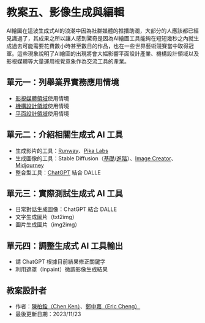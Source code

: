 # 教案五、影像生成與編輯
AI繪圖在這波生成式AI的浪潮中因為社群媒體的推播助瀾，大部分的人應該都已經見識過了，其成果之所以讓人感到驚奇是因為AI繪圖工具能夠在短短幾秒之內就生成過去可能需要花費數小時甚至數日的作品，也在一些世界藝術競賽當中取得冠軍。這些現象說明了AI繪圖的出現將會大幅影響平面設計產業、機構設計領域以及影視媒體等大量運用視覺意象作為交流工具的產業。

## 單元一：列舉業界實務應用情境
* [影視媒體領域](https://zh.wikipedia.org/zh-tw/%E5%A4%A7%E7%9C%BE%E5%AA%92%E9%AB%94)使用情境
* [機構設計領域](https://zh.wikipedia.org/zh-tw/%E6%9C%BA%E6%A2%B0%E8%AE%BE%E8%AE%A1)使用情境
* [平面設計領域](https://zh.wikipedia.org/zh-tw/%E5%B9%B3%E9%9D%A2%E8%AE%BE%E8%AE%A1)使用情境

## 單元二：介紹相關生成式 AI 工具
* 生成影片的工具：[Runway](https://runwayml.com/)、[Pika Labs](https://www.pika.art/)
* 生成圖像的工具：Stable Diffusion（[基礎](https://stablediffusionweb.com/)/[進階](https://github.com/AUTOMATIC1111/stable-diffusion-webui)）、[Image Creator](https://www.bing.com/create)、[Midjourney](https://legacy.midjourney.com/showcase/recent/)
* 整合型工具：[ChatGPT](https://chat.openai.com/) 結合 DALLE

## 單元三：實際測試生成式 AI 工具
* 日常對話生成圖像：ChatGPT 結合 DALLE
* 文字生成圖片（txt2img）
* 圖片生成圖片（img2img）

## 單元四：調整生成式 AI 工具輸出
* 請 ChatGPT 根據目前結果修正關鍵字
* 利用遮罩（Inpaint）微調影像生成結果

## 教案設計者
 - 作者：[陳柏銓（Chen Ken）](https://www.linkedin.com/in/pochuanchen/)、[鄭中嘉（Eric Cheng）](https://www.linkedin.com/in/eric-cheng-ai-free-team/)
 - 最後更新日期：2023/11/23